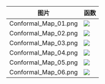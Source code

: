 |图片|函数|
|---|---|
|Conformal_Map_01.png|![](http://latex.codecogs.com/gif.latex?{f}(&space;z&space;)=\arcsin&space;z) |
|Conformal_Map_02.png|![](http://latex.codecogs.com/gif.latex?{f}(z)=\arctan&space;z) |
|Conformal_Map_03.png|![](http://latex.codecogs.com/gif.latex?{f}(z)=\ln&space;z) |
|Conformal_Map_04.png|![](http://latex.codecogs.com/gif.latex?{f}(z)=\frac{z&plus;{i}-0.2}{2z&plus;1}) |
|Conformal_Map_05.png|![](http://latex.codecogs.com/gif.latex?{f}(z)={{(z&plus;{i}-0.2)}^{1/3}}) |
|Conformal_Map_06.png|![](http://latex.codecogs.com/gif.latex?{if}(z)=\sin&space;z&plus;\frac{{{(z&plus;i-0.2)}^{2}}}{3}) |

